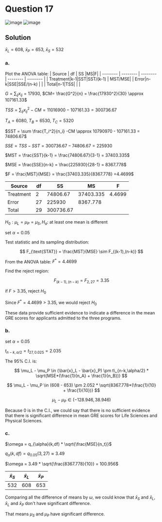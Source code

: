# Question 17
![image](https://github.com/user-attachments/assets/85d18072-6407-471a-994d-b5c71bceee84)
![image](https://github.com/user-attachments/assets/102e3f52-7a53-4a4d-bb21-769a18954698)
## Solution

$\bar{x}_L= 608,$ $\bar{x}_P=653,$ $\bar{x}_S=532$
### a.
Plot the ANOVA table:
| Source | df | SS |MS|F|
| -------- | -------- | -------- | -------- | -------- |
| Treatment|k-1|SST|SST/(k-1) | MST/MSE|
| Error|n-k|SSE|SSE/(n-k) | |
| Total|n-1|TSS| | |

$G = \sum_{ij}x_{ij} = 17930,$ $CM= \frac{G^2}{n} = \frac{17930^2}{30} \approx 107161.33$
  
$TSS = \sum_{ij} x_{ij}^2 - CM = 11016900 - 107161.33 = 300736.67$

$T_A = 6080,$ $T_B = 6530,$ $T_C = 5320$

$SST = \sum \frac{T_i^2}{n_i} -CM \approx 10790970 - 107161.33 = 74806.67$

$SSE = TSS - SST = 300736.67 - 74806.67 = 225930$
  
$MST = \frac{SST}{k-1} = \frac{74806.67}{3-1} = 37403.335$

$MSE = \frac{SSE}{n-k} = \frac{225930}{28-1} = 8367.778$

$F = \frac{MST}{MSE} = \frac{37403.335}{8367.778} =4.4699$

| Source | df | SS |MS|F|
| -------- | -------- | -------- | -------- | -------- |
| Treatment|2| 74806.67| 37403.335| 4.4699|
| Error|27| 225930| 8367.778| |
| Total|29| 300736.67| | |

$H_0: \mu_L = \mu_P = \mu_S, H_a:$ at least one mean is different

set $\alpha = 0.05$

Test statistic and its sampling distribution:

$$
F_{\text{STAT}} = \frac{MST}{MSE} \sim F_{(k-1),(n-k)}
$$

From the ANOVA table: $F^* = 4.4699$

Find the reject region:

$$
F_{(k-1),(n-k)} = F_{2,27} = 3.35
$$

if $F > 3.35$, reject $H_0$

Since $F^* = 4.4699 > 3.35$, we would reject $H_0$

These data provide sufficient evidence to indicate a difference in the mean GRE scores for applicants admitted to the three programs.

### b.

set $\alpha = 0.05$

$t_{n-k,\alpha/2} = t_{27,0.025} = 2.035$

The 95% C.I. is:

$$
\mu_L - \mu_P \in (\bar{x}_L - \bar{x}_P) \pm t\_{n-k,\alpha/2} * \sqrt{MSE*(\frac{1}{n_A} + \frac{1}{n_B})}
$$

$$
\mu_L - \mu_P \in (608 - 653) \pm 2.052 * \sqrt{8367.778*(\frac{1}{10} + \frac{1}{10})}
$$

$$
\mu_L - \mu_P \in (-128.946, 38.946)
$$

Because 0 is in the C.I., we could say that there is no sufficient evidence that there is significant difference in mean GRE scores for Life Sciences and Physical Sciences.

### c.

$\omega = q_{\alpha}(k,df) * \sqrt{\frac{MSE}{n_t}}$

$q_{\alpha}(k,df) = q_{0.05}(3,27) \approx 3.49$

$\omega = 3.49 * \sqrt{\frac{8367.778}{10}} = 100.956$

| $\bar{x}_S$ | $\bar{x}_L$ | $\bar{x}_P$ |
| -------- | -------- | -------- |
| 532|608|653|

Comparing all the difference of means by $\omega$, we could know that $\bar{x}_S$ and $\bar{x}_L$, $\bar{x}_L$  and $\bar{x}_P$ don't have significant difference.

That means $\mu_S$ and $\mu_P$ have significant difference.
